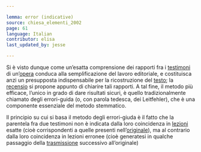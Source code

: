 ```yaml
---

lemma: error (indicative)
source: chiesa_elementi_2002
page: 61
language: Italian
contributor: elisa
last_updated_by: jesse

---
```


Si è visto dunque come un’esatta comprensione dei rapporti fra i [testimoni](witness.html) di un’[opera](work.html) conduca alla semplificazione del lavoro editoriale, e costituisca anzi un presupposta indispensabile per la ricostruzione del [testo](text.html); la [recensio](recensio.html) si propone appunto di chiarire tali rapporti. A tal fine, il metodo più efficace, l’unico in grado di dare risultati sicuri, è quello tradizionalmente chiamato degli errori-guida (o, con parola tedesca, dei Leitfehler), che è una componente essenziale del metodo stemmatico.

Il principio su cui si basa il metodo degli errori-giuda è il fatto che la parentela fra due testimoni non è indicata dalla loro coincidenza in [lezioni](readingVariant.html) esatte (cioè corrispondenti a quelle presenti nell’[originale](original.html)), ma al contrario dalla loro coincidenza in lezioni erronee (cioè generatesi in qualche passaggio della [trasmissione](textualTransmission.html) successivo all’originale)

